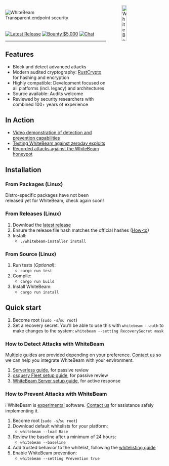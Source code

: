 <!---
WhiteBeam Client

Transparent endpoint security

Copyright 2020, WhiteBeam Security, Inc.
--->
<img src="https://raw.githubusercontent.com/gist/noproto/f858188c6201b9a7e4ac99157c2546ba/raw/f34a53aa2fc2ea6c3af8a26af43385719318640f/WhiteBeamShield.svg" alt="WhiteBeam Logo" align="right" width="17%" hspace="50"/>
<p align="left">
<img src="https://gist.githubusercontent.com/noproto/f858188c6201b9a7e4ac99157c2546ba/raw/37f3b631bbea096926d28cebdcee15654f6fe847/WhiteBeamTextOnly.svg" alt="WhiteBeam">
<br>
Transparent endpoint security
<br><br><br>
<a href="https://github.com/WhiteBeamSec/WhiteBeam/releases" title="Releases"><img src="https://img.shields.io/github/v/tag/WhiteBeamSec/WhiteBeam.svg?style=for-the-badge&label=release&color=blue" alt="Latest Release"></a>
<a href="https://github.com/WhiteBeamSec/WhiteBeam/security/policy" title="Security"><img src="https://img.shields.io/badge/bounty-$5,000-blue?style=for-the-badge" alt="Bounty $5,000"></a>
<a href="https://discord.gg/GYSVqYx" target="_blank" title="Chat"><img src="https://img.shields.io/discord/641744447289294859?style=for-the-badge" alt="Chat"></a>
</p>

---

## Features

* Block and detect advanced attacks
* Modern audited cryptography: [RustCrypto](https://github.com/RustCrypto) for hashing and encryption
* Highly compatible: Development focused on all platforms (incl. legacy) and architectures
* Source available: Audits welcome
* Reviewed by security researchers with combined 100+ years of experience

## In Action

* [Video demonstration of detection and prevention capabilities](https://whitebeamsec.com/)
* [Testing WhiteBeam against zeroday exploits](https://vs.whitebeamsec.com/)
* [Recorded attacks against the WhiteBeam honeypot](https://asciinema.org/~wbhoneypot)

## Installation

### From Packages (Linux)

Distro-specific packages have not been released yet for WhiteBeam, check again soon!

<!--- TODO: Using your package manager of choice (on Ubuntu/Debian (apt/snap classic)/Gentoo (emerge)/Arch (pacman AUR)/RHEL/Amazon Linux/Rocky Linux (yum)/OpenSUSE/etc.), details on installing `whitebeam` package. --->

### From Releases (Linux)

1. Download the [latest release](https://github.com/WhiteBeamSec/WhiteBeam/releases)
2. Ensure the release file hash matches the official hashes ([How-to](https://github.com/WhiteBeamSec/WhiteBeam/wiki/Verifying-file-hashes))
3. Install:
    * `./whitebeam-installer install`

### From Source (Linux)

1. Run tests (_Optional_):
    * `cargo run test`
2. Compile:
    * `cargo run build`
3. Install WhiteBeam:
    * `cargo run install`

## Quick start
1. Become root (`sudo -s`/`su root`)
2. Set a recovery secret. You'll be able to use this with `whitebeam --auth` to make changes to the system: `whitebeam --setting RecoverySecret mask`

### How to Detect Attacks with WhiteBeam
Multiple guides are provided depending on your preference. [Contact us](mailto:info@whitebeamsec.com) so we can help you integrate WhiteBeam with your environment.
1. [Serverless guide](https://github.com/WhiteBeamSec/WhiteBeam/wiki), for passive review
2. [osquery Fleet setup guide](https://github.com/WhiteBeamSec/WhiteBeam/wiki), for passive review
3. [WhiteBeam Server setup guide](https://github.com/WhiteBeamSec/WhiteBeam/wiki), for active response

### How to Prevent Attacks with WhiteBeam

:information_source: WhiteBeam is <u>experimental</u> software.
[Contact us](mailto:info@whitebeamsec.com) for assistance safely implementing it.

1. Become root (`sudo -s`/`su root`)
2. Download default whitelists for your platform:
    * `whitebeam --load Base`
3. Review the baseline after a minimum of 24 hours:
    * `whitebeam --baseline`
4. Add trusted behavior to the whitelist, following the [whitelisting guide](https://github.com/WhiteBeamSec/WhiteBeam/wiki)
5. Enable WhiteBeam prevention:
    * `whitebeam --setting Prevention true`